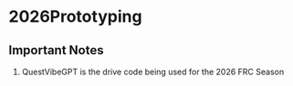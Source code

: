 # 2026Prototyping

## Important Notes
1) QuestVibeGPT is the drive code being used for the 2026 FRC Season
